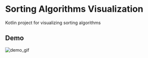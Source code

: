 # Sorting Algorithms Visualization

Kotlin project for visualizing sorting algorithms

## Demo

![demo_gif](assets/demos/out.gif)